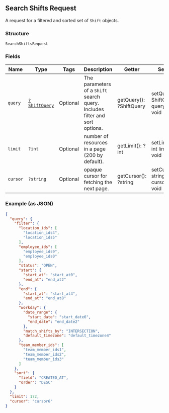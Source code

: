 ## Search Shifts Request

A request for a filtered and sorted set of `Shift` objects.

### Structure

`SearchShiftsRequest`

### Fields

| Name | Type | Tags | Description | Getter | Setter |
|  --- | --- | --- | --- | --- | --- |
| `query` | [`?ShiftQuery`](/doc/models/shift-query.md) | Optional | The parameters of a `Shift` search query. Includes filter and sort options. | getQuery(): ?ShiftQuery | setQuery(?ShiftQuery query): void |
| `limit` | `?int` | Optional | number of resources in a page (200 by default). | getLimit(): ?int | setLimit(?int limit): void |
| `cursor` | `?string` | Optional | opaque cursor for fetching the next page. | getCursor(): ?string | setCursor(?string cursor): void |

### Example (as JSON)

```json
{
  "query": {
    "filter": {
      "location_ids": [
        "location_ids4",
        "location_ids5"
      ],
      "employee_ids": [
        "employee_ids9",
        "employee_ids0"
      ],
      "status": "OPEN",
      "start": {
        "start_at": "start_at0",
        "end_at": "end_at2"
      },
      "end": {
        "start_at": "start_at4",
        "end_at": "end_at8"
      },
      "workday": {
        "date_range": {
          "start_date": "start_date6",
          "end_date": "end_date2"
        },
        "match_shifts_by": "INTERSECTION",
        "default_timezone": "default_timezone4"
      },
      "team_member_ids": [
        "team_member_ids1",
        "team_member_ids2",
        "team_member_ids3"
      ]
    },
    "sort": {
      "field": "CREATED_AT",
      "order": "DESC"
    }
  },
  "limit": 172,
  "cursor": "cursor6"
}
```

